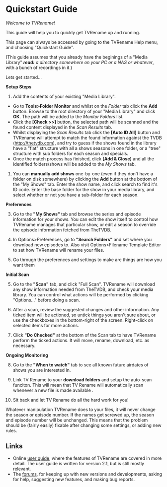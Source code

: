 # Quickstart Guide
*Welcome to TVRename!*

This guide will help you to quickly get TVRename up and running.

This page can always be accessed by going to the TVRename Help menu, and choosing "Quickstart Guide".

(This guide assumes that you already have the beginings of a "Media Library" ***read:** a directory somewhere on your PC or a NAS or whatever*, with a bunch of recordings in it.)

Lets get started...

**Setup Steps**
1. Add the contents of your existing "Media Library".
 * Go to **Tools>Folder Monitor** and whilst on the *Folder* tab click the **Add** button. Browse to the root directory of your "Media Library" and click **OK**. The path will be added to the *Monitor Folders* list.
 * Click the **\[Check >>\]** button, the selected path will be scanned and the found content displayed in the *Scan Results* tab.
 * Whilst displaying the *Scan Results* tab click the **\[Auto ID All\]** button and TVRename will attempt to match the found information against the TVDB (http://thetvdb.com), and try to guess if the shows found in the library have a "flat" structure with all a shows seasons in one folder, or a "tree" structure with sub folders for each season and specials.
 * Once the match process has finished, click **\[Add & Close\]** and all the identified folders/shows will be added to the *My Shows* tab.

1.  You can **manually add shows** one-by-one (even if they don't have a folder on disk somewhere) by clicking the **Add** button at the bottom of the "My Shows" tab. Enter the show name, and click search to find it's ID code. Enter the base folder for the show in your media library, and select whether or not you have a sub-folder for each season.

**Preferences**

3. Go to the **"My Shows"** tab and browse the series and episode information for your shows. You can edit the show itself to control how TVRename manages that particular show, or edit a season to override the episode information fetched from TheTVDB.

4. In Options>Preferences, go to **"Search Folders"** and set where you download new episodes to. Also visit Options>Filename Template Editor to set how TVRename will rename your files.

1. Go through the preferences and settings to make are things are how you want them

**Initial Scan**

5. Go to the **"Scan"** tab, and click "Full Scan". TVRename will download any show information needed from TheTVDB, and check your media library. You can control what actions will be performed by clicking "Options..." before doing a scan.

6. After a scan, review the suggested changes and other information. Any ticked item will be actioned, so untick things you aren't sure about, or use the checkboxes in the bottom-right of the screen. Right-click on selected items for more actions.

7. Click **"Do Checked"** at the bottom of the Scan tab to have TVRename perform the ticked actions. It will move, rename, download, etc. as necessary.

**Ongoing Monitoring**

8. Go to the **"When to watch"** tab to see all known future airdates of shows you are interested in.

9. Link TV Rename to your **download folders** and setup the auto-scan funciton. This will mean that TV Rename will automatically scan whenever a new file is made available .

4. Sit back and let TV Rename do all the hard work for you!

Whatever manipulation TVRename does to your files, it will never change the season or episode number. If the names get screwed up, the season and episode number will be unchanged. This means that the problem should be (fairly easily) fixable after changing some settings, or adding new rules.

## Links
* Online [user guide](userguide), where the features of TVRename are covered in more detail. The user guide is written for version 2.1, but is still mostly relevant.
* The [forums](https://groups.google.com/forum/#!forum/tvrename), for keeping up with new versions and developments, asking for help, suggesting new features, and making bug reports.
